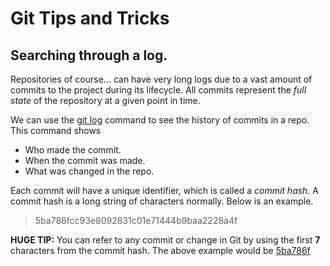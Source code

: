 # Git Tips and Tricks

## Searching through a log.
Repositories of course... can have very long logs due to a vast amount of commits to the project during its lifecycle. All commits represent the *full state* of the repository at a given point in time.

We can use the <ins>git log</ins> command to see the history of commits in a repo. This command shows
- Who made the commit.
- When the commit was made.
- What was changed in the repo.

Each commit will have a unique identifier, which is called a *commit hash*. A commit hash is a long string of characters normally. Below is an example.

> 5ba786fcc93e8092831c01e71444b9baa2228a4f

**HUGE TIP:** You can refer to any commit or change in Git by using the first **7** characters from the commit hash. The above example would be <ins>5ba786f</ins>
